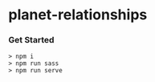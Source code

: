 planet-relationships
============

### Get Started

```terminal
> npm i
> npm run sass
> npm run serve
```
